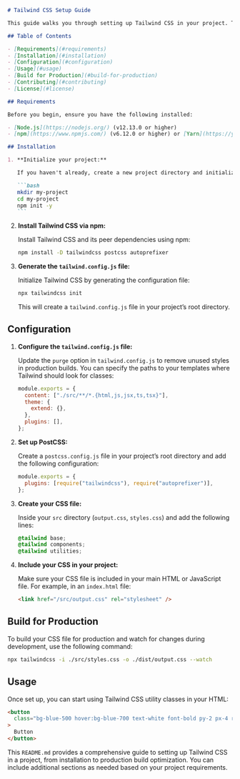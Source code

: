 ````markdown
# Tailwind CSS Setup Guide

This guide walks you through setting up Tailwind CSS in your project. Tailwind CSS is a utility-first CSS framework that allows for rapid UI development. Follow the steps below to integrate Tailwind CSS into your project.

## Table of Contents

- [Requirements](#requirements)
- [Installation](#installation)
- [Configuration](#configuration)
- [Usage](#usage)
- [Build for Production](#build-for-production)
- [Contributing](#contributing)
- [License](#license)

## Requirements

Before you begin, ensure you have the following installed:

- [Node.js](https://nodejs.org/) (v12.13.0 or higher)
- [npm](https://www.npmjs.com/) (v6.12.0 or higher) or [Yarn](https://yarnpkg.com/)

## Installation

1. **Initialize your project:**

   If you haven't already, create a new project directory and initialize it with npm:

   ```bash
   mkdir my-project
   cd my-project
   npm init -y
   ```
````

2. **Install Tailwind CSS via npm:**

   Install Tailwind CSS and its peer dependencies using npm:

   ```bash
   npm install -D tailwindcss postcss autoprefixer
   ```

3. **Generate the `tailwind.config.js` file:**

   Initialize Tailwind CSS by generating the configuration file:

   ```bash
   npx tailwindcss init
   ```

   This will create a `tailwind.config.js` file in your project’s root directory.

## Configuration

1. **Configure the `tailwind.config.js` file:**

   Update the `purge` option in `tailwind.config.js` to remove unused styles in production builds. You can specify the paths to your templates where Tailwind should look for classes:

   ```javascript
   module.exports = {
     content: ["./src/**/*.{html,js,jsx,ts,tsx}"],
     theme: {
       extend: {},
     },
     plugins: [],
   };
   ```

2. **Set up PostCSS:**

   Create a `postcss.config.js` file in your project’s root directory and add the following configuration:

   ```javascript
   module.exports = {
     plugins: [require("tailwindcss"), require("autoprefixer")],
   };
   ```

3. **Create your CSS file:**

   Inside your `src` directory (`output.css`, `styles.css`) and add the following lines:

   ```css
   @tailwind base;
   @tailwind components;
   @tailwind utilities;
   ```

4. **Include your CSS in your project:**

   Make sure your CSS file is included in your main HTML or JavaScript file. For example, in an `index.html` file:

   ```html
   <link href="/src/output.css" rel="stylesheet" />
   ```

## Build for Production

To build your CSS file for production and watch for changes during development, use the following command:

```bash
npx tailwindcss -i ./src/styles.css -o ./dist/output.css --watch
```

## Usage

Once set up, you can start using Tailwind CSS utility classes in your HTML:

```html
<button
  class="bg-blue-500 hover:bg-blue-700 text-white font-bold py-2 px-4 rounded"
>
  Button
</button>
```

This `README.md` provides a comprehensive guide to setting up Tailwind CSS in a project, from installation to production build optimization. You can include additional sections as needed based on your project requirements.
